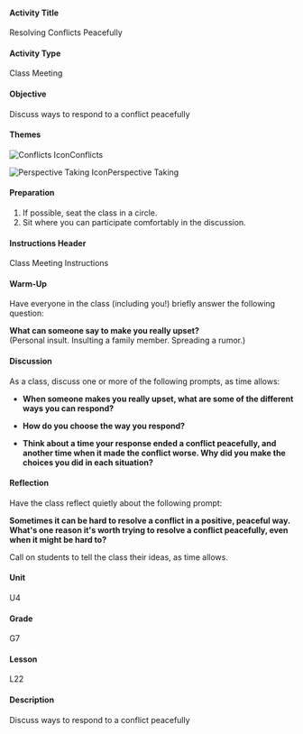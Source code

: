 #### Activity Title
Resolving Conflicts Peacefully
#### Activity Type
Class Meeting
#### Objective
Discuss ways to respond to a conflict peacefully
#### Themes
![Conflicts Icon](http://v5cmservice.secondstep.org/MS3TP_IMAGES/SKILLS/SKILLS_SMALL_IMAGES/conflicts-sm.png)Conflicts
 
![Perspective Taking Icon](http://v5cmservice.secondstep.org/MS3TP_IMAGES/SKILLS/SKILLS_SMALL_IMAGES/perspective-taking-sm.png)Perspective Taking
 

#### Preparation
1. If possible, seat the class in a circle.
2. Sit where you can participate comfortably in the discussion.

#### Instructions Header
Class Meeting Instructions
#### Warm-Up
Have everyone in the class (including you!) briefly answer the following question: 

**What can someone say to make you really upset?**<br/>
            (Personal insult. Insulting a family member. Spreading a rumor.)
#### Discussion
As a class, discuss one or more of the following prompts, as time allows:


-  **When someone makes you really upset, what are some of the different ways you can respond?**

-  **How do you choose the way you respond?**

-  **Think about a time your response ended a conflict peacefully, and another time when it made the conflict worse. Why did you make the choices you did in each situation?**
#### Reflection
Have the class reflect quietly about the following prompt:

**Sometimes it can be hard to resolve a conflict in a positive, peaceful way. What's one reason it's worth trying to resolve a conflict peacefully, even when it might be hard to?**

Call on students to tell the class their ideas, as time allows.
#### Unit
U4
#### Grade
G7
#### Lesson
L22
#### Description
Discuss ways to respond to a conflict peacefully
